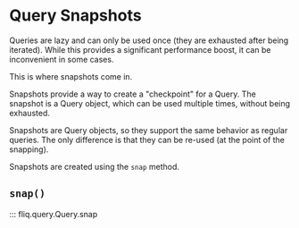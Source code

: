 # Query Snapshots

Queries are lazy and can only be used once (they are exhausted after being iterated).
While this provides a significant performance boost, it can be inconvenient in some cases.

This is where snapshots come in.

Snapshots provide a way to create a "checkpoint" for a Query.
The snapshot is a Query object, which can be used multiple times, without being exhausted.

Snapshots are Query objects, so they support the same behavior as regular queries.
The only difference is that they can be re-used (at the point of the snapping).

Snapshots are created using the `snap` method.

## `snap()`
::: fliq.query.Query.snap